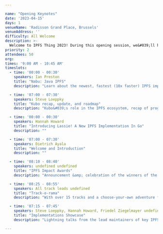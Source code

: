 ```yaml
---

name: "Opening Keynotes"
date: '2023-04-15'
days: 1
venueName: 'Radisson Grand Place, Brussels'
venueAddress: ''
difficulty: All Welcome
description: >-
  Welcome to IPFS Thing 2023! During this opening session, we&#039;ll hear an overview of the latest implementations, tools, and advancements across the world of IPFS, and celebrate the winners of the IPFS Impact Grants Round 2. We&#039;ll also go over what to expect from the next 5 days.
priority: 2
attendees: 50
org: 
times: '9:00 AM - 10:45 AM'
timeslots:
  - time: '00:00 - 00:30'
    speakers: Ian Preston
    title: "Nabu: Java IPFS"
    description: "Learn about the newest, fastest (10x faster) IPFS implementation. "

  - time: '07:00 - 07:30'
    speakers: Steve Loeppky
    title: "Kubo recap, update, and roadmap"
    description: "Kubo&#039;s role in the IPFS ecosystem, recap of progress over the last year, and plans for the future.It&#039;s TBD whether I or Gus will be giving this talk."

  - time: '00:00 - 00:30'
    speakers: Hannah Howard
    title: "Introducing Lassie! A New IPFS Implementation In Go"
    description: ""

  - time: '07:00 - 07:30'
    speakers: Dietrich Ayala
    title: "Welcome and Introduction"
    description: ""

  - time: '08:10 - 08:40'
    speakers: undefined undefined
    title: "IPFS Impact Awards"
    description: "Announcement &amp; celebration of the winners of the IPFS Impact Evaluator Awards Round 2, selected through the open impact evaluator process."

  - time: '08:25 - 08:55'
    speakers: All track leads undefined
    title: "Track-o-rama"
    description: "With over 15 tracks and a choose-your-own adventure format, how will you choose? In this session, track leads will give a 60-second pitch for why EVERYONE should come to their track."

  - time: '07:15 - 07:45'
    speakers: Steve Loeppky, Hannah Howard, Friedel Ziegelmayer undefined
    title: "Implementations Showcase"
    description: "Lightning talks from the lead maintainers of key IPFS implementations (Kubo, Lassie, Iroh, and more) on the current state and future of each, followed by a short panel discussion on what&#039;s needed most and the challenges of implementation and maintainership."

---
```

